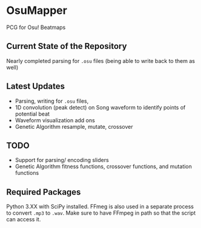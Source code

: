 # OsuMapper
PCG for Osu! Beatmaps

## Current State of the Repository
Nearly completed parsing for `.osu` files (being able to write back to them as well)


## Latest Updates
- Parsing, writing for `.osu` files,
- 1D convolution (peak detect) on Song waveform to identify points of potential beat
- Waveform visualization add ons
- Genetic Algorithm resample, mutate, crossover

## TODO
- Support for parsing/ encoding sliders
- Genetic Algorithm fitness functions, crossover functions, and mutation functions

## Required Packages
Python 3.XX with SciPy installed. FFmeg is also used in a separate process to convert `.mp3` to `.wav`. Make sure to have FFmpeg in path so that the script can access it.


